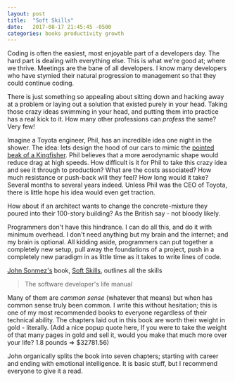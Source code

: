 ```yaml
---
layout: post
title:  "Soft Skills"
date:   2017-08-17 21:45:45 -0500
categories: books productivity growth
---
```

Coding is often the easiest, most enjoyable part of a developers day. The hard part is dealing with everything else. This is what we're good at; where we thrive. Meetings are the bane of all developers. I know many developers who have stymied their natural progression to management so that they could continue coding.

There is just something so appealing about sitting down and hacking away at a problem or laying out a solution that existed purely in your head. Taking those crazy ideas swimming in your head, and putting them into practice has a real kick to it. How many other professions can *profess* the same? Very few!

Imagine a Toyota engineer, Phil, has an incredible idea one night in the shower. The idea: lets design the hood of our cars to mimic the [pointed beak of a Kingfisher][biomimicry]. Phil believes that a more aerodynamic shape would reduce drag at high speeds. How difficult is it for Phil to take this crazy idea and see it through to production? What are the costs associated? How much resistance or push-back will they feel? How long would it take? Several months to several years indeed. Unless Phil was the CEO of Toyota, there is little hope his idea would even get traction.

How about if an architect wants to change the concrete-mixture they poured into their 100-story building? As the British say - not bloody likely.

Programmers don't have this hindrance. I can do all this, and do it with minimum overhead. I don't need anything but my brain and the internet; and my brain is optional. All kidding aside, programmers can put together a completely new setup, pull away the foundations of a project, push in a completely new paradigm in as little time as it takes to write lines of code.


 [John Sonmez's][john-blog] book, [Soft Skills][soft-skills-book], outlines all the skills

 > The software developer's life manual

Many of them are *common sense* (whatever that means) but when has common sense truly been common.
I write this without hesitation; this is one of my most recommended books to everyone regardless of their technical ability. The chapters laid out in this book are worth their weight in gold - literally. (Add a nice popup quote here, If you were to take the weight of that many pages in gold and sell it, would you make that much more over your life? 1.8 pounds => $32781.56)

John organically splits the book into seven chapters; starting with career and ending with emotional intelligence. It is basic stuff, but I recommend everyone to give it a read.

[john-blog]: https://simpleprogrammer.com
[soft-skills-book]: https://www.amazon.com/Soft-Skills-software-developers-manual/dp/1617292397
[biomimicry]: https://www.vox.com/videos/2017/11/9/16628106/biomimicry-design-nature
